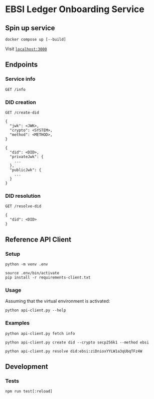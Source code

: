 # EBSI Ledger Onboarding Service

## Spin up service

```shell
docker compose up [--build]
```

Visit [`localhost:3000`](http://localhost:3000)

## Endpoints

### Service info

```
GET /info
```

### DID creation

```
GET /create-did

{
  "jwk": <JWK>,
  "crypto": <SYSTEM>,
  "method": <METHOD>,
}
```

```
{
  "did": <DID>,
  "privateJwk": {
    ...
  },
  "publicJwk": {
    ...
  }
}
```

### DID resolution

```
GET /resolve-did

{
  "did": <DID>
}
```

## Reference API Client

### Setup

```shell
python -m venv .env
```

```shell
source .env/bin/activate
pip install -r requirements-client.txt
```

### Usage

Assuming that the virtual environment is activated:

```shell
python api-client.py --help
```

### Examples

```shell
python api-client.py fetch info
```

```shell
python api-client.py create did --crypto secp256k1 --method ebsi
```

```shell
python api-client.py resolve did:ebsi:ziDnioxYYLW1a3qUbqTFz4W
```

## Development

### Tests

```shell
npm run test[:reload]
```
